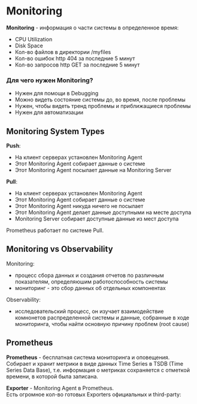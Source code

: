 # Monitoring

**Monitoring** - информация о части системы в определенное время:
- CPU Utilization
- Disk Space
- Кол-во файлов в директории /myfiles
- Кол-во ошибок http 404 за последние 5 минут
- Кол-во запросов http GET за последние 5 минут

### Для чего нужен Monitoring?
- Нужен для помощи в Debugging
- Можно видеть состояние системы до, во время, после проблемы
- Нужен, чтобы видеть тренд проблемы и приближащиеся проблемы
- Нужен для автоматизации

## Monitoring System Types
**Push**:
- На клиент серверах установлен Monitoring Agent
- Этот Monitoring Agent собирает данные о системе
- Этот Monitoring Agent посылает данные на Monitoring Server

**Pull**:
- На клиент серверах установлен Monitoring Agent
- Этот Monitoring Agent собирает данные о системе
- Этот Monitoring Agent никуда ничего не посылает
- Этот Monitoring Agent делает данные доступными на месте доступа
- Monitoring Server собирает доступные данные из мест доступа

Prometheus работает по системе Pull.

## Monitoring vs Observability
Monitoring:  
- процесс сбора данных и создания отчетов по различным показателям, определяюшим работоспособность системы
- мониторинг - это сбор данных об отдельных компонентах

Observability:  
- исследовательский процесс, он изучает взаимодействие комнонетов распределенной системы и данные, собранные в ходе мониторинга, чтобы найти основную причину проблем (root cause)

## Prometheus

**Prometheus** - бесплатная система мониторинга и оповещения.  
Собирает и хранит метрики в виде данных Time Series в TSDB (Time Series Data Base), т.е. информация о метриках сохраняется с отметкой времени, в которой была записана.  

**Exporter** - Monitoring Agent в Prometheus.  
Есть огромное кол-во готовых Exporters официальных и third-party:


